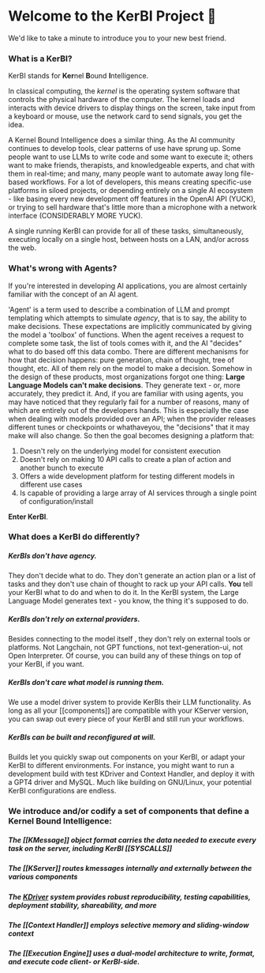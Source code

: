 # Welcome to the **KerBI Project** 🐹

We'd like to take a minute to introduce you to your new best friend.

### What is a KerBI?

KerBI stands for **Ker**nel **B**ound **I**ntelligence.

In classical computing, the *kernel* is the operating system software that controls the physical hardware of the computer. The kernel loads and interacts with device drivers to display things on the screen, take input from a keyboard or mouse, use the network card to send signals, you get the idea. 

A Kernel Bound Intelligence does a similar thing. As the AI community continues to develop tools, clear patterns of use have sprung up. Some people want to use LLMs to write code and some want to execute it; others want to make friends, therapists, and knowledgeable experts, and chat with them in real-time; and many, many people want to automate away long file-based workflows. For a lot of developers, this means creating specific-use platforms in siloed projects, or depending entirely on a single AI ecosystem - like basing every new development off features in the OpenAI API (YUCK), or trying to sell hardware that's little more than a microphone with a network interface (CONSIDERABLY MORE YUCK).

A single running KerBI can provide for all of these tasks, simultaneously, executing locally on a single host, between hosts on a LAN, and/or across the web.  

### What's wrong with Agents?

If you're interested in developing AI applications, you are almost certainly familiar with the concept of an AI agent. 

'Agent' is a term used to describe a combination of LLM and prompt templating which attempts to simulate *agency*, that is to say, the ability to make decisions. These expectations are implicitly communicated by giving the model a 'toolbox' of functions. When the agent receives a request to complete some task, the list of tools comes with it, and the AI "decides" what to do based off this data combo. There are different mechanisms for how that decision happens: pure generation, chain of thought, tree of thought, etc. All of them rely on the model to make a decision. Somehow in the design of these products, most organizations forgot one thing: **Large Language Models can't make decisions**. They generate text - or, more accurately, they predict it. And, if you are familiar with using agents, you may have noticed that they regularly fail for a number of reasons, many of which are entirely out of the developers hands. This is especially the case when dealing with models provided over an API; when the provider releases different tunes or checkpoints or whathaveyou, the "decisions" that it may make will also change. So then the goal becomes designing a platform that:

1. Doesn't rely on the underlying model for consistent execution
2. Doesn't rely on making 10 API calls to create a plan of action and another bunch to execute
3. Offers a wide development platform for testing different models in different use cases
4. Is capable of providing a large array of AI services through a single point of configuration/install

**Enter KerBI**.

### What does a KerBI do differently?

##### KerBIs don't have agency. 
They don't decide what to do. They don't generate an action plan or a list of tasks and they don't use chain of thought to rack up your API calls. **You** tell your KerBI what to do and when to do it. In the KerBI system, the Large Language Model generates text - you know, the thing it's supposed to do.

##### KerBIs don't rely on external providers.
Besides connecting to the model itself , they don't rely on external tools or platforms. Not Langchain, not GPT functions, not text-generation-ui, not Open Interpreter. Of course, you can build any of these things on top of your KerBI, if you want. 

##### KerBIs don't care what model is running them.
We use a model driver system to provide KerBIs their LLM functionality. As long as all your [[components]] are compatible with your KServer version, you can swap out every piece of your KerBI and still run your workflows.

##### KerBIs can be built and reconfigured at will.
Builds let you quickly swap out components on your KerBI, or adapt your KerBI to different environments. For instance, you might want to run a development build with test KDriver and Context Handler, and deploy it with a GPT4 driver and MySQL. Much like building on GNU/Linux, your potential KerBI configurations are endless.  


### We introduce and/or codify a set of components that define a **Kernel Bound Intelligence**:

##### The [[KMessage]] object format carries the data needed to execute every task on the server, including KerBI [[SYSCALLS]]

##### The [[KServer]] routes kmessages internally and externally between the various components

##### The [KDriver](KDrivers) system provides robust reproducibility, testing capabilities, deployment stability, shareability, and more

##### The [[Context Handler]] employs selective memory and sliding-window context

##### The [[Execution Engine]] uses a dual-model architecture to write, format, and execute code client- or KerBI-side.

